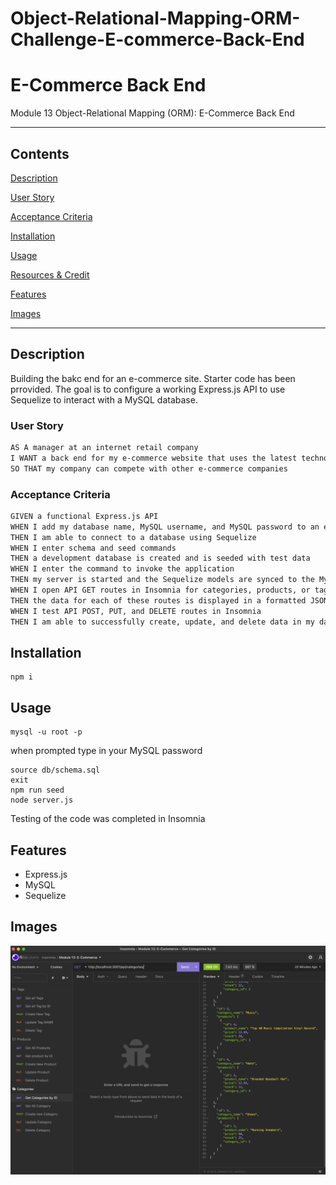 # Object-Relational-Mapping-ORM-Challenge-E-commerce-Back-End

# E-Commerce Back End
Module 13 Object-Relational Mapping (ORM): E-Commerce Back End

---

## Contents
[Description](#description)

[User Story](#user-story)

[Acceptance Criteria](#acceptance-criteria)

[Installation](#installation)

[Usage](#usage)

[Resources & Credit](#resourcescredit)

[Features](#features)

[Images](#images)

---

## Description 
Building the bakc end for an e-commerce site. Starter code has been prrovided. The goal is to configure a working Express.js API to use Sequelize to interact with a MySQL database.

### User Story
```md
AS A manager at an internet retail company
I WANT a back end for my e-commerce website that uses the latest technologies
SO THAT my company can compete with other e-commerce companies
```

### Acceptance Criteria 
```md
GIVEN a functional Express.js API
WHEN I add my database name, MySQL username, and MySQL password to an environment variable file
THEN I am able to connect to a database using Sequelize
WHEN I enter schema and seed commands
THEN a development database is created and is seeded with test data
WHEN I enter the command to invoke the application
THEN my server is started and the Sequelize models are synced to the MySQL database
WHEN I open API GET routes in Insomnia for categories, products, or tags
THEN the data for each of these routes is displayed in a formatted JSON
WHEN I test API POST, PUT, and DELETE routes in Insomnia
THEN I am able to successfully create, update, and delete data in my database
```

## Installation
```
npm i
```

## Usage
```
mysql -u root -p 
```
when prompted type in your MySQL password
```
source db/schema.sql
exit
npm run seed
node server.js
```

Testing of the code was completed in Insomnia

## Features
* Express.js
* MySQL
* Sequelize

## Images
![Insomnia Image](Assets/Insomnia%20Get%20Categories.png)
